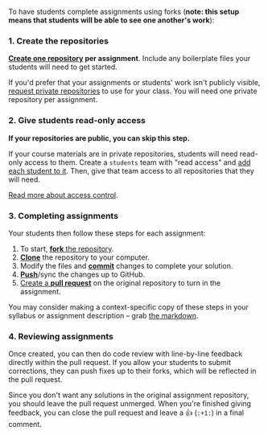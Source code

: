 To have students complete assignments using forks (**note: this setup means that students will be able to see one another's work**):

### 1. Create the repositories

**[Create one repository][create-repo] per assignment**. Include any boilerplate files your students will need to get started.

If you'd prefer that your assignments or students' work isn't publicly visible, [request private repositories][private-repos] to use for your class. You will need one private repository per assignment.

### 2. Give students read-only access

**If your repositories are public, you can skip this step.**

If your course materials are in private repositories, students will need read-only access to them. Create a `students` team with "read access" and [add each student to it][add-to-team]. Then, give that team access to all repositories that they will need.

[Read more about access control][help-access-control].

### 3. Completing assignments

Your students then follow these steps for each assignment:

1. To start, [**fork** the repository][forking].
1. [**Clone**][ref-clone] the repository to your computer.
1. Modify the files and [**commit**][ref-commit] changes to complete your solution.
1. [**Push**][ref-push]/sync the changes up to GitHub.
1. [Create a **pull request**][pull-request] on the original repository to turn in the assignment.

You may consider making a context-specific copy of these steps in your syllabus or assignment description – grab [the markdown][raw].

### 4. Reviewing assignments

Once created, you can then do code review with line-by-line feedback directly within the pull request. If you allow your students to submit corrections, they can push fixes up to their forks, which will be reflected in the pull request.

Since you don't want any solutions in the original assignment repository, you should leave the pull request unmerged. When you're finished giving feedback, you can close the pull request and leave a :+1: (`:+1:`) in a final comment.

<!-- Links -->
[create-repo]: https://help.github.com/articles/create-a-repo
[private-repos]: /guide/private_repos
[add-to-team]: https://help.github.com/articles/adding-organization-members-to-a-team
[help-access-control]: https://help.github.com/articles/what-are-the-different-access-permissions#organization-accounts
[forking]: https://guides.github.com/activities/forking/
[ref-clone]: http://gitref.org/creating/#clone
[ref-commit]: http://gitref.org/basic/#commit
[ref-push]: http://gitref.org/remotes/#push
[pull-request]: https://help.github.com/articles/creating-a-pull-request
[raw]: https://raw.githubusercontent.com/education/guide/master/docs/forks.md
